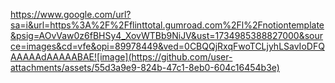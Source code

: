 https://www.google.com/url?sa=i&url=https%3A%2F%2Fflinttotal.gumroad.com%2Fl%2Fnotiontemplate&psig=AOvVaw0z6fBHSy4_XovWTBb9NiJV&ust=1734985388827000&source=images&cd=vfe&opi=89978449&ved=0CBQQjRxqFwoTCLjyhLSavIoDFQAAAAAdAAAAABAE![image](https://github.com/user-attachments/assets/55d3a9e9-824b-47c1-8eb0-604c16454b3e)

